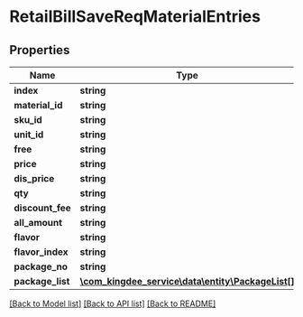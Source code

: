 # RetailBillSaveReqMaterialEntries

## Properties
Name | Type | Description | Notes
------------ | ------------- | ------------- | -------------
**index** | **string** |  | [optional] 
**material_id** | **string** |  | [optional] 
**sku_id** | **string** |  | [optional] 
**unit_id** | **string** |  | [optional] 
**free** | **string** |  | [optional] 
**price** | **string** |  | [optional] 
**dis_price** | **string** |  | [optional] 
**qty** | **string** |  | [optional] 
**discount_fee** | **string** |  | [optional] 
**all_amount** | **string** |  | [optional] 
**flavor** | **string** |  | [optional] 
**flavor_index** | **string** |  | [optional] 
**package_no** | **string** |  | [optional] 
**package_list** | [**\com_kingdee_service\data\entity\PackageList[]**](PackageList.md) |  | [optional] 

[[Back to Model list]](../README.md#documentation-for-models) [[Back to API list]](../README.md#documentation-for-api-endpoints) [[Back to README]](../README.md)


